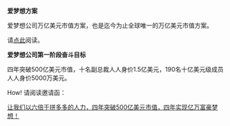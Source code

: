 **爱梦想方案**

爱梦想公司万亿美元市值方案，也是迄今为止全球唯一的万亿美元市值方案。

请[点此](aomoxo.com)阅读。

**爱梦想公司第一阶段奋斗目标**

四年突破500亿美元市值，十名副总裁人人身价1.5亿美元，190名十亿美元级成员人人身价5000万美元。

How! 请阅读邀请函：

[让我们以六倍于拼多多的人力，四年突破500亿美元市值，四年实现亿万富豪梦想！](https://github.com/aomoxo/letter)
